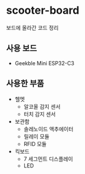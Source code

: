 # scooter-board
보드에 올라간 코드 정리

## 사용 보드
- Geekble Mini ESP32-C3

## 사용한 부품
- 헬멧
  - 알코올 감지 센서
  - 터치 감지 센서
- 보관함
  - 솔레노이드 액추에이터
  - 릴레이 모듈
  - RFID 모듈
- 킥보드
  - 7 세그먼트 디스플레이
  - LED
